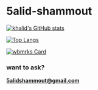 # 5alid-shammout

[![khalid's GitHub stats](https://github-readme-stats.vercel.app/api?username=5alid-shammout&theme=yeblu&show_icons=true)](https://github.com/anuraghazra/github-readme-stats)

[![Top Langs](https://github-readme-stats.vercel.app/api/top-langs/?username=5alid-shammout&layout=compact&theme=yeblu)](https://github.com/anuraghazra/github-readme-stats)

[![wbmrks Card](https://github-readme-stats.vercel.app/api/pin/?username=wbmrks&repo=wbmrks&theme=yeblu)](https://github.com/WBMRKS/wbmrks.github.io)

### want to ask?
**5alidshammout@gmail.com**
